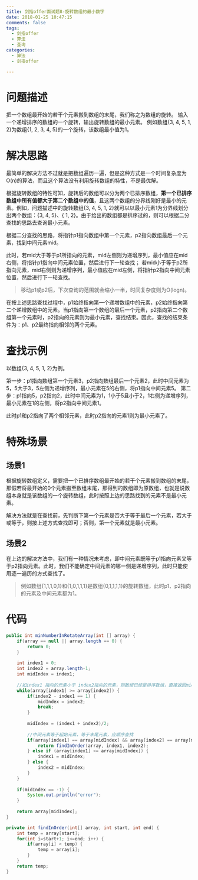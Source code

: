 ```yaml
---
title: 剑指offer面试题8-旋转数组的最小数字
date: 2018-01-25 10:47:15
comments: false
tags:
  - 剑指offer
  - 算法
  - 查询
categories:
  - 算法
  - 剑指offer

---
```


# 问题描述 #

把一个数组最开始的若干个元素搬到数组的末尾，我们称之为数组的旋转。
输入一个递增排序的数组的一个旋转，输出旋转数组的最小元素。
例如数组{3, 4, 5, 1, 2}为数组{1, 2, 3, 4, 5}的一个旋转，该数组最小值为1。

<!--more-->

# 解决思路 #

最简单的解决方法不过就是把数组遍历一遍，但是这种方式是一个时间复杂度为O(n)的算法，而且这个算法没有利用旋转数组的特性，不是最优解。

根据旋转数组的特性可知，旋转后的数组可以分为两个已排序数组，**第一个已排序数组中所有值都大于第二个数组中的值**，且这两个数组的分界线刚好是最小的元素。例如，问题描述中的旋转数组{3, 4, 5, 1, 2}就可以以最小元素1为分界线划分出两个数组：{3, 4, 5}、{ 1, 2}。由于给出的数组都是排序过的，则可以根据二分查找的思路去查询最小元素。

根据二分查找的思路，将指针p1指向数组中第一个元素，p2指向数组最后一个元素，找到中间元素mid。

此时，若mid大于等于p1所指向的元素，mid左侧则为递增序列，最小值应在mid右侧，将指针p1指向中间元素位置，然后进行下一轮查找；
若mid小于等于p2所指向元素，mid右侧则为递增序列，最小值应在mid左侧，将指针p2指向中间元素位置，然后进行下一轮查找。

> 移动p1或p2后，下次查询的范围就会缩小一半，时间复杂度则为O(logn)。

在按上述思路查找过程中，p1始终指向第一个递增数组中的元素，p2始终指向第二个递增数组中的元素。当p1指向第一个数组的最后一个元素，p2指向第二个数组第一个元素时，p2指向的元素则为最小元素，查找结束。因此，查找的结束条件为：p1、p2最终指向相邻的两个元素。

# 查找示例 #

以数组{3, 4, 5, 1, 2}为例。

第一步：p1指向数组第一个元素3，p2指向数组最后一个元素2，此时中间元素为5，5大于3，5左侧为递增序列，最小元素在5的右侧，将p1指向中间元素5。
第二步：p1指向5，p2指向2，此时中间元素为1，1小于5且小于2，1右侧为递增序列，最小元素在1的左侧，将p2指向中间元素1。

此时p1和p2指向了两个相邻元素，此时p2指向的元素1则为最小元素了。

# 特殊场景 #

## 场景1 ##

根据旋转数组定义，需要把一个已排序数组最开始的若干个元素搬到数组的末尾，那假若将最开始的0个元素搬至数组末尾，那得到的数组即为原数组，也就是说数组本身就是该数组的一个旋转数组，此时按照上边的思路找到的元素不是最小元素。

解决方法就是在查找前，先判断下第一个元素是否大于等于最后一个元素，若大于或等于，则按上述方式查找即可；否则，第一个元素就是最小元素。

## 场景2 ##

在上边的解决方法中，我们有一种情况未考虑，即中间元素既等于p1指向元素又等于p2指向元素。此时，我们不能确定中间元素的哪一侧是递增序列，此时只能使用逐一遍历的方式查找了。

> 例如数组{1,1,1,0,1}和{1,0,1,1,1}是数组{0,1,1,1,1}的旋转数组，此时p1、p2指向的元素及中间元素都为1。

# 代码 #

```java
public int minNumberInRotateArray(int [] array) {
	if(array == null || array.length == 0) {
		return 0;
	}
	
	int index1 = 0;
	int index2 = array.length-1;
	int midIndex = index1;
	
	//如index1 指向的元素小于 index2指向的元素，则数组已经是排序数组，直接返回midIndex
	while(array[index1] >= array[index2]) {
		if(index2 - index1 == 1) {
			midIndex = index2;
			break;
		}
		
		midIndex = (index1 + index2)/2;
		
		//中间元素等于起始元素，等于末尾元素，应顺序查找
		if(array[index1] == array[midIndex] && array[index2] == array[midIndex]) {
			return findInOrder(array, index1, index2);
		} else if (array[index1] <= array[midIndex]) {
			index1 = midIndex;
		} else {
			index2 = midIndex;
		}
	}
	
	if(midIndex == -1) {
		System.out.println("error");
	}
	
    return array[midIndex];
}

private int findInOrder(int[] array, int start, int end) {
	int temp = array[start];
	for(int i=start+1; i<=end; i++) {
		if(array[i] < temp) {
			temp = array[i];
		}
	}
	return temp;
}
```